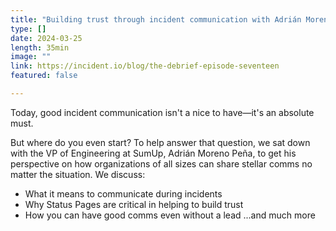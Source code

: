 ```yaml
---
title: "Building trust through incident communication with Adrián Moreno, VP of Engineering at SumUp"
type: []
date: 2024-03-25
length: 35min
image: ""
link: https://incident.io/blog/the-debrief-episode-seventeen
featured: false

---
```


Today, good incident communication isn't a nice to have—it's an absolute must.

But where do you even start? To help answer that question, we sat down with the VP of Engineering at SumUp, ⁠Adrián Moreno Peña⁠, to get his perspective on how organizations of all sizes can share stellar comms no matter the situation. We discuss:

- What it means to communicate during incidents
- Why Status Pages are critical in helping to build trust
- How you can have good comms even without a lead
...and much more

<!--more-->